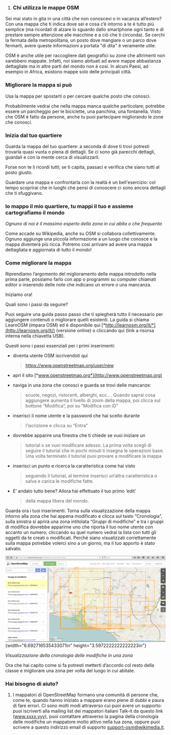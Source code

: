 1.  ### Chi utilizza le mappe OSM

Sei mai stato in gita in una città che non conoscevi o in vacanza
all’estero? Con una mappa che ti indica dove sei e cosa c’è intorno a te
è tutto più semplice (ma ricordati di alzare lo sguardo dallo smartphone
ogni tanto e di prestare sempre attenzione alle macchine e a ciò che ti
circonda). Se cerchi la fermata della metropolitana, un posto dove
mangiare o un parco dove fermarti, avere queste informazioni a portata
"di dita" è veramente utile.

OSM è anche utile per raccogliere dati geografici su zone che altrimenti
non sarebbero mappate. Infatti, noi siamo abituati ad avere mappe
abbastanza dettagliate ma in altre parti del mondo non è così. In alcuni
Paesi, ad esempio in Africa, esistono mappe solo delle principali città.

### Migliorare la mappa si può

Usa la mappa per spostarti o per cercare qualche posto che conosci.

Probabilmente vedrai che nella mappa manca qualche particolare; potrebbe
essere un parcheggio per le biciclette, una panchina, una fontanella.
Visto che OSM è fatto da persone, anche tu puoi partecipare migliorando
le zone che conosci.

### Inizia dal tuo quartiere

Guarda la mappa del tuo quartiere: a seconda di dove ti trovi potresti
trovarla quasi vuota o piena di dettagli. Se ci sono già parecchi
dettagli, guardali e con la mente cerca di visualizzarli.

Forse non te li ricordi tutti; se ti capita, passaci e verifica che
siano tutti al posto giusto.

Guardare una mappa e confrontarla con la realtà è un bell'esercizio: col
tempo scoprirai che in luoghi che pensi di conoscere ci sono ancora
dettagli che ti sfuggivano.

### Io mappo il mio quartiere, tu mappi il tuo e assieme cartografiamo il mondo

*Ognuno di noi è il massimo esperto della zona in cui abita o che
frequenta*

Come accade su Wikipedia, anche su OSM si collabora collettivamente.
Ognuno aggiunge una piccola informazione a un luogo che conosce e la
mappa diventerà più ricca. Potremo così arrivare ad avere una mappa
dettagliata e aggiornata di tutto il mondo!

### Come migliorare la mappa

Riprendiamo l’argomento del miglioramento della mappa introdotto nella
prima parte, possiamo farlo con app o programmi su computer chiamati
editor o inserendo delle note che indicano un errore o una mancanza.

Iniziamo ora!

Quali sono i passi da seguire?

Puoi seguire una guida passo passo che ti spiegherà tutto il necessario
per aggiungere contenuti o migliorare quelli esistenti. La guida si
chiama LearnOSM (impara OSM) ed è disponibile qui
[*http://learnosm.org/it/*](http://learnosm.org/it/) (versione online) o
cliccando qui (link a risorsa interna nella chiavetta USB).

Questi sono i passi essenziali per i primi inserimenti:

-   diventa utente OSM iscrivendoti qui
    > https://www.openstreetmap.org/user/new

-   apri il sito [*www.openstreetmap.org*](http://www.openstreetmap.org)

-   naviga in una zona che conosci e guarda se trovi delle mancanze:
    > scuole, negozi, ristoranti, alberghi, ecc.. . Quando saprai cosa
    > aggiungere aumenta il livello di zoom della mappa, poi clicca sul
    > bottone “Modifica”, poi su “Modifica con iD”

-   inserisci il nome utente e la password che hai scelto durante
    > l’iscrizione e clicca su “Entra”

-   dovrebbe apparire una finestra che ti chiede se vuoi iniziare un
    > tutorial o se vuoi modificare adesso. La prima volta scegli di
    > seguire il tutorial che in pochi minuti ti insegna le operazioni
    > base. Una volta terminato il tutorial puoi provare a modificare la
    > mappa

-   inserisci un punto e ricerca la caratteristica come hai visto
    > seguendo il tutorial, al termine inserisci un’altra caratteristica
    > o salva e carica le modifiche fatte.

-   E’ andato tutto bene? Allora hai effettuato il tuo primo ‘edit’
    > della mappa libera del mondo.

Guarda ora i tuoi inserimenti. Torna sulla visualizzazione della mappa
intorno alla zona che hai appena modificato e clicca sul tasto
“Cronologia”, sulla sinistra si aprirà una zona intitolata “Gruppi di
modifiche” e tra i gruppi di modifica dovrebbe apparirne uno che riporta
il tuo nome utente con accanto un numero; cliccando su quel numero
vedrai la lista con tutti gli oggetti da te creati o modificati. Perché
siano visualizzati correttamente sulla mappa potrebbe volerci sino a un
giorno, ma il tuo apporto è stato salvato.

![OSM-cronologia\_modifiche.png](.//media/image43.png){width="6.692716535433071in"
height="3.5972222222222223in"}

*Visualizzazione della cronologia delle modifiche in una zona*

Ora che hai capito come si fa potresti metterti d’accordo col resto
della classe e migliorare una zona per volta del luogo in cui abitate.

### 

### Hai bisogno di aiuto?

1.  I mappatori di OpenStreetMap formano una comunità di persone che,
    come te, quando hanno iniziato a mappare erano piene di dubbi e
    paura di fare errori. Ci sono molti modi attraverso cui puoi avere
    un supporto: puoi iscriverti alla mailing list dei mappatori
    italiani Talk-it da questo link (www.xxxx.yyy), puoi contattare
    attraverso la pagina della cronologia delle modifiche un mappatore
    molto attivo nella tua zona, oppure puoi scrivere a questo indirizzo
    email di supporto support-osm@wikimedia.it.